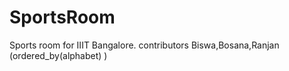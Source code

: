 ﻿# SportsRoom
  Sports room for IIIT Bangalore.
  contributors Biswa,Bosana,Ranjan (ordered_by(alphabet) )  

